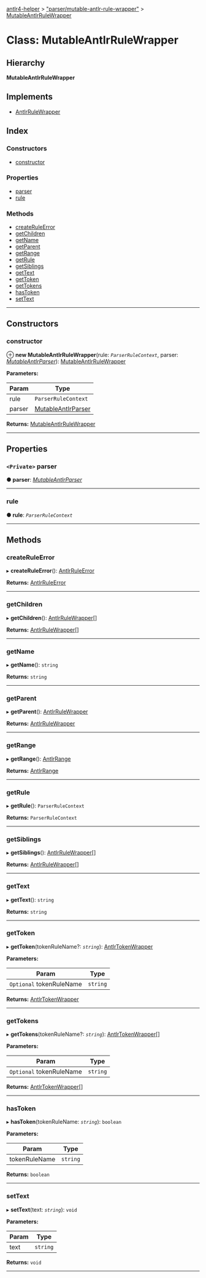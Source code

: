 [antlr4-helper](../README.md) > ["parser/mutable-antlr-rule-wrapper"](../modules/_parser_mutable_antlr_rule_wrapper_.md) > [MutableAntlrRuleWrapper](../classes/_parser_mutable_antlr_rule_wrapper_.mutableantlrrulewrapper.md)

# Class: MutableAntlrRuleWrapper

## Hierarchy

**MutableAntlrRuleWrapper**

## Implements

* [AntlrRuleWrapper](../interfaces/_parser_antlr_rule_wrapper_.antlrrulewrapper.md)

## Index

### Constructors

* [constructor](_parser_mutable_antlr_rule_wrapper_.mutableantlrrulewrapper.md#constructor)

### Properties

* [parser](_parser_mutable_antlr_rule_wrapper_.mutableantlrrulewrapper.md#parser)
* [rule](_parser_mutable_antlr_rule_wrapper_.mutableantlrrulewrapper.md#rule)

### Methods

* [createRuleError](_parser_mutable_antlr_rule_wrapper_.mutableantlrrulewrapper.md#createruleerror)
* [getChildren](_parser_mutable_antlr_rule_wrapper_.mutableantlrrulewrapper.md#getchildren)
* [getName](_parser_mutable_antlr_rule_wrapper_.mutableantlrrulewrapper.md#getname)
* [getParent](_parser_mutable_antlr_rule_wrapper_.mutableantlrrulewrapper.md#getparent)
* [getRange](_parser_mutable_antlr_rule_wrapper_.mutableantlrrulewrapper.md#getrange)
* [getRule](_parser_mutable_antlr_rule_wrapper_.mutableantlrrulewrapper.md#getrule)
* [getSiblings](_parser_mutable_antlr_rule_wrapper_.mutableantlrrulewrapper.md#getsiblings)
* [getText](_parser_mutable_antlr_rule_wrapper_.mutableantlrrulewrapper.md#gettext)
* [getToken](_parser_mutable_antlr_rule_wrapper_.mutableantlrrulewrapper.md#gettoken)
* [getTokens](_parser_mutable_antlr_rule_wrapper_.mutableantlrrulewrapper.md#gettokens)
* [hasToken](_parser_mutable_antlr_rule_wrapper_.mutableantlrrulewrapper.md#hastoken)
* [setText](_parser_mutable_antlr_rule_wrapper_.mutableantlrrulewrapper.md#settext)

---

## Constructors

<a id="constructor"></a>

###  constructor

⊕ **new MutableAntlrRuleWrapper**(rule: *`ParserRuleContext`*, parser: *[MutableAntlrParser](_parser_mutable_antlr_parser_.mutableantlrparser.md)*): [MutableAntlrRuleWrapper](_parser_mutable_antlr_rule_wrapper_.mutableantlrrulewrapper.md)

**Parameters:**

| Param | Type |
| ------ | ------ |
| rule | `ParserRuleContext` |
| parser | [MutableAntlrParser](_parser_mutable_antlr_parser_.mutableantlrparser.md) |

**Returns:** [MutableAntlrRuleWrapper](_parser_mutable_antlr_rule_wrapper_.mutableantlrrulewrapper.md)

___

## Properties

<a id="parser"></a>

### `<Private>` parser

**● parser**: *[MutableAntlrParser](_parser_mutable_antlr_parser_.mutableantlrparser.md)*

___
<a id="rule"></a>

###  rule

**● rule**: *`ParserRuleContext`*

___

## Methods

<a id="createruleerror"></a>

###  createRuleError

▸ **createRuleError**(): [AntlrRuleError](_parser_antlr_rule_error_.antlrruleerror.md)

**Returns:** [AntlrRuleError](_parser_antlr_rule_error_.antlrruleerror.md)

___
<a id="getchildren"></a>

###  getChildren

▸ **getChildren**(): [AntlrRuleWrapper](../interfaces/_parser_antlr_rule_wrapper_.antlrrulewrapper.md)[]

**Returns:** [AntlrRuleWrapper](../interfaces/_parser_antlr_rule_wrapper_.antlrrulewrapper.md)[]

___
<a id="getname"></a>

###  getName

▸ **getName**(): `string`

**Returns:** `string`

___
<a id="getparent"></a>

###  getParent

▸ **getParent**(): [AntlrRuleWrapper](../interfaces/_parser_antlr_rule_wrapper_.antlrrulewrapper.md)

**Returns:** [AntlrRuleWrapper](../interfaces/_parser_antlr_rule_wrapper_.antlrrulewrapper.md)

___
<a id="getrange"></a>

###  getRange

▸ **getRange**(): [AntlrRange](../modules/_types_types_.md#antlrrange)

**Returns:** [AntlrRange](../modules/_types_types_.md#antlrrange)

___
<a id="getrule"></a>

###  getRule

▸ **getRule**(): `ParserRuleContext`

**Returns:** `ParserRuleContext`

___
<a id="getsiblings"></a>

###  getSiblings

▸ **getSiblings**(): [AntlrRuleWrapper](../interfaces/_parser_antlr_rule_wrapper_.antlrrulewrapper.md)[]

**Returns:** [AntlrRuleWrapper](../interfaces/_parser_antlr_rule_wrapper_.antlrrulewrapper.md)[]

___
<a id="gettext"></a>

###  getText

▸ **getText**(): `string`

**Returns:** `string`

___
<a id="gettoken"></a>

###  getToken

▸ **getToken**(tokenRuleName?: *`string`*): [AntlrTokenWrapper](../interfaces/_parser_antlr_token_wrapper_.antlrtokenwrapper.md)

**Parameters:**

| Param | Type |
| ------ | ------ |
| `Optional` tokenRuleName | `string` |

**Returns:** [AntlrTokenWrapper](../interfaces/_parser_antlr_token_wrapper_.antlrtokenwrapper.md)

___
<a id="gettokens"></a>

###  getTokens

▸ **getTokens**(tokenRuleName?: *`string`*): [AntlrTokenWrapper](../interfaces/_parser_antlr_token_wrapper_.antlrtokenwrapper.md)[]

**Parameters:**

| Param | Type |
| ------ | ------ |
| `Optional` tokenRuleName | `string` |

**Returns:** [AntlrTokenWrapper](../interfaces/_parser_antlr_token_wrapper_.antlrtokenwrapper.md)[]

___
<a id="hastoken"></a>

###  hasToken

▸ **hasToken**(tokenRuleName: *`string`*): `boolean`

**Parameters:**

| Param | Type |
| ------ | ------ |
| tokenRuleName | `string` |

**Returns:** `boolean`

___
<a id="settext"></a>

###  setText

▸ **setText**(text: *`string`*): `void`

**Parameters:**

| Param | Type |
| ------ | ------ |
| text | `string` |

**Returns:** `void`

___

